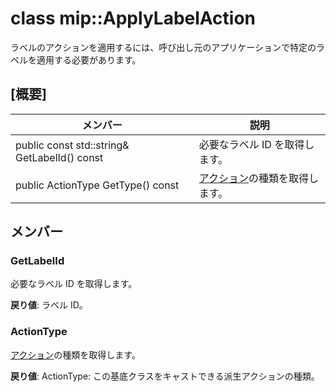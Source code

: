 # <a name="class-mipapplylabelaction"></a>class mip::ApplyLabelAction 
ラベルのアクションを適用するには、呼び出し元のアプリケーションで特定のラベルを適用する必要があります。
  
## <a name="summary"></a>[概要]
 メンバー                        | 説明                                
--------------------------------|---------------------------------------------
 public const std::string& GetLabelId() const  |  必要なラベル ID を取得します。
 public ActionType GetType() const  |  [アクション](class_mip_action.md)の種類を取得します。
  
## <a name="members"></a>メンバー
  
### <a name="getlabelid"></a>GetLabelId
必要なラベル ID を取得します。

  
**戻り値**: ラベル ID。
  
### <a name="actiontype"></a>ActionType
[アクション](class_mip_action.md)の種類を取得します。

  
**戻り値**: ActionType: この基底クラスをキャストできる派生アクションの種類。